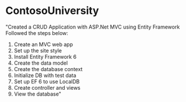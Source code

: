 # ContosoUniversity
"Created a CRUD Application with ASP.Net MVC using Entity Framework   Followed the steps below:   
1. Create an MVC web app
2. Set up the site style
3. Install Entity Framework 6
4. Create the data model
5. Create the database context
6. Initialize DB with test data
7. Set up EF 6 to use LocalDB
8. Create controller and views
9. View the database"






